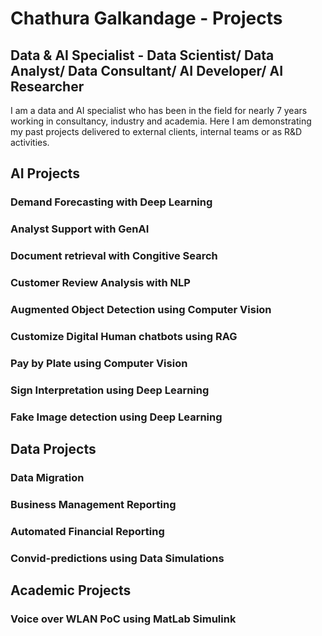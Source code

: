 # Chathura Galkandage - Projects

## Data & AI Specialist - Data Scientist/ Data Analyst/ Data Consultant/ AI Developer/ AI Researcher
I am a data and AI specialist who has been in the field for nearly 7 years working  in consultancy, industry and academia.
Here I am demonstrating my past projects delivered to external clients, internal teams or as R&D activities.

## AI Projects
### Demand Forecasting with Deep Learning

### Analyst Support with GenAI
### Document retrieval with Congitive Search
### Customer Review Analysis with NLP
### Augmented Object Detection using Computer Vision
### Customize Digital Human chatbots using RAG
### Pay by Plate using Computer Vision
### Sign Interpretation using Deep Learning
### Fake Image detection using Deep Learning


## Data Projects
### Data Migration 
### Business Management Reporting
### Automated Financial Reporting
### Convid-predictions using Data Simulations

## Academic Projects
### Voice over WLAN PoC using MatLab Simulink
